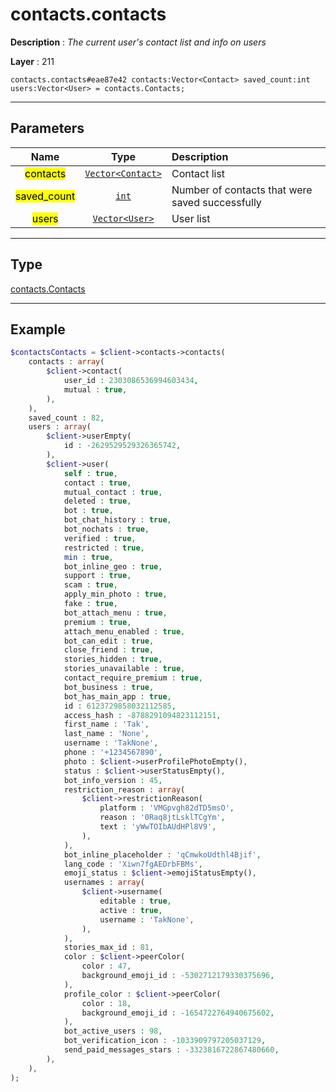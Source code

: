 # contacts.contacts

**Description** : *The current user&#039;s contact list and info on users*

**Layer** : 211

```tl
contacts.contacts#eae87e42 contacts:Vector<Contact> saved_count:int users:Vector<User> = contacts.Contacts;
```

---

## Parameters

| Name | Type | Description |
| :---: | :---: | :--- |
| <mark>contacts</mark> | [`Vector<Contact>`](type/Contact) | Contact list |
| <mark>saved_count</mark> | [`int`](type/int) | Number of contacts that were saved successfully |
| <mark>users</mark> | [`Vector<User>`](type/User) | User list |

---

## Type

[contacts.Contacts](type/contacts.Contacts)

---

## Example

```php
$contactsContacts = $client->contacts->contacts(
	contacts : array(
		$client->contact(
			user_id : 2303086536994603434,
			mutual : true,
		),
	),
	saved_count : 82,
	users : array(
		$client->userEmpty(
			id : -2629529529326365742,
		),
		$client->user(
			self : true,
			contact : true,
			mutual_contact : true,
			deleted : true,
			bot : true,
			bot_chat_history : true,
			bot_nochats : true,
			verified : true,
			restricted : true,
			min : true,
			bot_inline_geo : true,
			support : true,
			scam : true,
			apply_min_photo : true,
			fake : true,
			bot_attach_menu : true,
			premium : true,
			attach_menu_enabled : true,
			bot_can_edit : true,
			close_friend : true,
			stories_hidden : true,
			stories_unavailable : true,
			contact_require_premium : true,
			bot_business : true,
			bot_has_main_app : true,
			id : 6123729858032112585,
			access_hash : -8788291094823112151,
			first_name : 'Tak',
			last_name : 'None',
			username : 'TakNone',
			phone : '+1234567890',
			photo : $client->userProfilePhotoEmpty(),
			status : $client->userStatusEmpty(),
			bot_info_version : 45,
			restriction_reason : array(
				$client->restrictionReason(
					platform : 'VMGpvgh82dTD5msO',
					reason : '0Raq8jtLsklTCgYm',
					text : 'yWwTOIbAUdHPl8V9',
				),
			),
			bot_inline_placeholder : 'qCmwkoUdthl4Bjif',
			lang_code : 'Xiwn7fgAEDrbFBMs',
			emoji_status : $client->emojiStatusEmpty(),
			usernames : array(
				$client->username(
					editable : true,
					active : true,
					username : 'TakNone',
				),
			),
			stories_max_id : 81,
			color : $client->peerColor(
				color : 47,
				background_emoji_id : -5302712179330375696,
			),
			profile_color : $client->peerColor(
				color : 18,
				background_emoji_id : -1654722764940675602,
			),
			bot_active_users : 98,
			bot_verification_icon : -1033909797205037129,
			send_paid_messages_stars : -3323816722867480660,
		),
	),
);
```